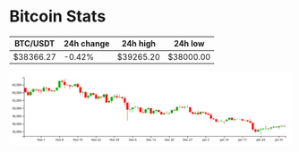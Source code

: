 # Bitcoin Stats

BTC/USDT|24h change|24h high|24h low|
|---|---|---|---|
|$38366.27|-0.42%|$39265.20|$38000.00|

<img src="./chart.svg">
